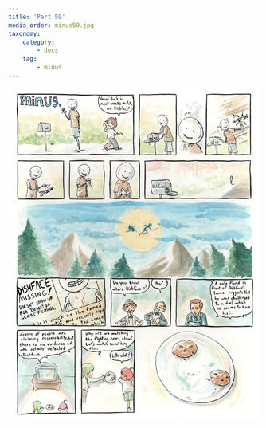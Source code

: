 ```yaml
---
title: 'Part 59'
media_order: minus59.jpg
taxonomy:
    category:
        - docs
    tag:
        - minus
---
```


![](minus59.jpg)